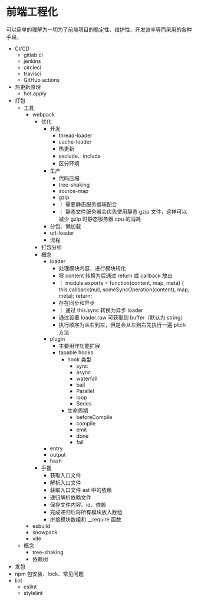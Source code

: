 # 前端工程化

可以简单的理解为一切为了前端项目的稳定性、维护性、开发效率等而采用的各种手段。

-   CI/CD
    -   gitlab ci
    -   jenkins
    -   circleci
    -   travisci
    -   GitHub actions
-   热更新原理
    -   hot.apply
-   打包
    -   工具
        -   webpack
            -   优化
                -   开发
                    -   thread-loader
                    -   cache-loader
                    -   热更新
                    -   exclude、include
                    -   区分环境
                -   生产
                    -   代码压缩
                    -   tree-shaking
                    -   source-map
                    -   gzip
                    -   ｜ 需要静态服务器端配合
                    -   ｜ 静态文件服务器会优先使用静态 gzip 文件，这样可以减少 gzip 时静态服务器 cpu 的消耗
                -   分包、懒加载
                -   url-loader
                -   流程
            -   打包分析
            -   概念
                -   loader
                    -   处理模块内容，进行模块转化
                    -   将 content 转换为后通过 return 或 callback 放出
                    -   ｜ module.exports = function(content, map, meta) { this.callback(null,
                        someSyncOperation(content), map, meta); return;
                    -   存在同步和异步
                    -   ｜ 通过 this.sync 转换为异步 loader
                    -   通过设置 loader.raw 可获取到 buffer（默认为 string）
                    -   执行顺序为从右到左，但是会从左到右先执行一遍 pitch 方法
                -   plugin
                    -   主要用作功能扩展
                    -   tapable hooks
                        -   hook 类型
                            -   sync
                            -   async
                            -   waterfall
                            -   bail
                            -   Parallel
                            -   loop
                            -   Series
                        -   生命周期
                            -   beforeCompile
                            -   compile
                            -   emit
                            -   done
                            -   fail
                -   entry
                -   output
                -   hash
            -   手撸
                -   获取入口文件
                -   解析入口文件
                -   获取入口文件 ast 中的依赖
                -   递归解析依赖文件
                -   保存文件内容、id、依赖
                -   完成递归后将所有模块放入数组
                -   拼接模块数组和 \_\_require 函数
        -   esbuild
        -   snowpack
        -   vite
    -   概念
        -   tree-shaking
        -   依赖树
-   发包
-   npm 包安装、lock、常见问题
-   lint
    -   eslint
    -   stylelint
